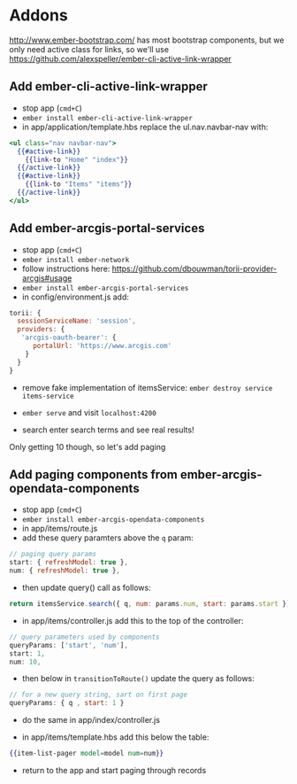 # Addons

http://www.ember-bootstrap.com/ has most bootstrap components, but we only need active class for links, so we'll use https://github.com/alexspeller/ember-cli-active-link-wrapper

## Add ember-cli-active-link-wrapper
- stop app (`cmd+C`)
- `ember install ember-cli-active-link-wrapper`
- in app/application/template.hbs replace the ul.nav.navbar-nav with:

```hbs
<ul class="nav navbar-nav">
  {{#active-link}}
    {{link-to "Home" "index"}}
  {{/active-link}}
  {{#active-link}}
    {{link-to "Items" "items"}}
  {{/active-link}}
</ul>
```

## Add ember-arcgis-portal-services
- stop app (`cmd+C`)
- `ember install ember-network`
- follow instructions here: https://github.com/dbouwman/torii-provider-arcgis#usage
- `ember install ember-arcgis-portal-services`
- in config/environment.js add:

```js
torii: {
  sessionServiceName: 'session',
  providers: {
   'arcgis-oauth-bearer': {
      portalUrl: 'https://www.arcgis.com'
    }
  }
}
```

- remove fake implementation of itemsService:
`ember destroy service items-service`

- `ember serve` and visit `localhost:4200`
- search enter search terms and see real results!

Only getting 10 though, so let's add paging

## Add paging components from ember-arcgis-opendata-components
- stop app (`cmd+C`)
- `ember install ember-arcgis-opendata-components`
- in app/items/route.js
 - add these query paramters above the `q` param:

```js
// paging query params
start: { refreshModel: true },
num: { refreshModel: true },
```

 - then update query() call as follows:

```js
return itemsService.search({ q, num: params.num, start: params.start });
```

- in app/items/controller.js add this to the top of the controller:

```js
// query parameters used by components
queryParams: ['start', 'num'],
start: 1,
num: 10,
```

- then below in `transitionToRoute()` update the query as follows:

```js
// for a new query string, sart on first page
queryParams: { q , start: 1 }
```

- do the same in app/index/controller.js

- in app/items/template.hbs add this below the table:

```hbs
{{item-list-pager model=model num=num}}
```

- return to the app and start paging through records
